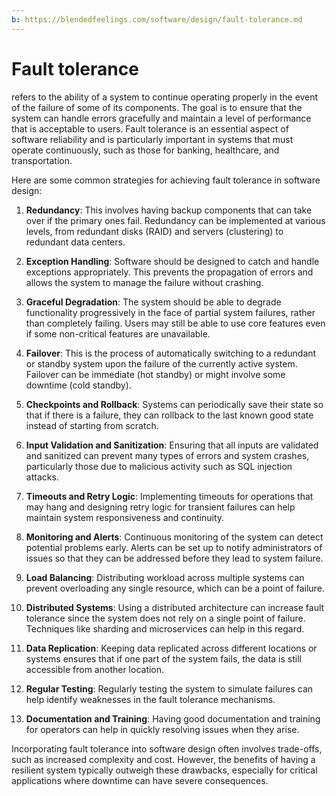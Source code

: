 ```yaml
---
b: https://blendedfeelings.com/software/design/fault-tolerance.md
---
```


# Fault tolerance 
refers to the ability of a system to continue operating properly in the event of the failure of some of its components. The goal is to ensure that the system can handle errors gracefully and maintain a level of performance that is acceptable to users. Fault tolerance is an essential aspect of software reliability and is particularly important in systems that must operate continuously, such as those for banking, healthcare, and transportation.

Here are some common strategies for achieving fault tolerance in software design:

1. **Redundancy**: This involves having backup components that can take over if the primary ones fail. Redundancy can be implemented at various levels, from redundant disks (RAID) and servers (clustering) to redundant data centers.

2. **Exception Handling**: Software should be designed to catch and handle exceptions appropriately. This prevents the propagation of errors and allows the system to manage the failure without crashing.

3. **Graceful Degradation**: The system should be able to degrade functionality progressively in the face of partial system failures, rather than completely failing. Users may still be able to use core features even if some non-critical features are unavailable.

4. **Failover**: This is the process of automatically switching to a redundant or standby system upon the failure of the currently active system. Failover can be immediate (hot standby) or might involve some downtime (cold standby).

5. **Checkpoints and Rollback**: Systems can periodically save their state so that if there is a failure, they can rollback to the last known good state instead of starting from scratch.

6. **Input Validation and Sanitization**: Ensuring that all inputs are validated and sanitized can prevent many types of errors and system crashes, particularly those due to malicious activity such as SQL injection attacks.

7. **Timeouts and Retry Logic**: Implementing timeouts for operations that may hang and designing retry logic for transient failures can help maintain system responsiveness and continuity.

8. **Monitoring and Alerts**: Continuous monitoring of the system can detect potential problems early. Alerts can be set up to notify administrators of issues so that they can be addressed before they lead to system failure.

9. **Load Balancing**: Distributing workload across multiple systems can prevent overloading any single resource, which can be a point of failure.

10. **Distributed Systems**: Using a distributed architecture can increase fault tolerance since the system does not rely on a single point of failure. Techniques like sharding and microservices can help in this regard.

11. **Data Replication**: Keeping data replicated across different locations or systems ensures that if one part of the system fails, the data is still accessible from another location.

12. **Regular Testing**: Regularly testing the system to simulate failures can help identify weaknesses in the fault tolerance mechanisms.

13. **Documentation and Training**: Having good documentation and training for operators can help in quickly resolving issues when they arise.

Incorporating fault tolerance into software design often involves trade-offs, such as increased complexity and cost. However, the benefits of having a resilient system typically outweigh these drawbacks, especially for critical applications where downtime can have severe consequences.